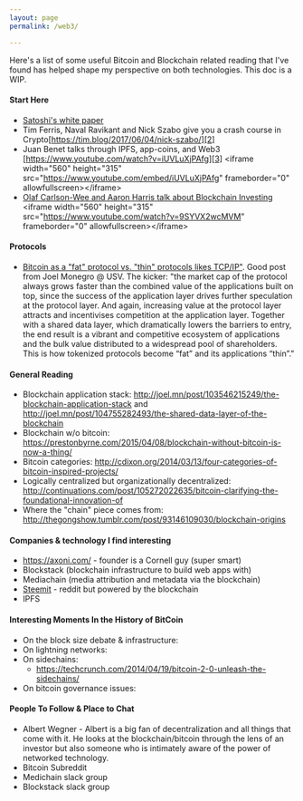 ```yaml
---
layout: page
permalink: /web3/

---
```



Here's a list of some useful Bitcoin and Blockchain related reading that I've found has helped shape my perspective on both technologies. This doc is a WIP.

#### Start Here
- [Satoshi's white paper][1]
- Tim Ferris, Naval Ravikant and Nick Szabo give you a crash course in Crypto[https://tim.blog/2017/06/04/nick-szabo/][2]
- Juan Benet talks through IPFS, app-coins, and Web3 [https://www.youtube.com/watch?v=iUVLuXjPAfg][3]
\<iframe width="560" height="315" src="https://www.youtube.com/embed/iUVLuXjPAfg" frameborder="0" allowfullscreen\>\</iframe\>
- [Olaf Carlson-Wee and Aaron Harris talk about Blockchain Investing][4]
\<iframe width="560" height="315" src="https://www.youtube.com/watch?v=9SYVX2wcMVM" frameborder="0" allowfullscreen\>\</iframe\>
#### Protocols
- [Bitcoin as a "fat" protocol vs. "thin" protocols likes TCP/IP"][5]. Good post from Joel Monegro @ USV. The kicker: "the market cap of the protocol always grows faster than the combined value of the applications built on top, since the success of the application layer drives further speculation at the protocol layer. And again, increasing value at the protocol layer attracts and incentivises competition at the application layer. Together with a shared data layer, which dramatically lowers the barriers to entry, the end result is a vibrant and competitive ecosystem of applications and the bulk value distributed to a widespread pool of shareholders. This is how tokenized protocols become “fat” and its applications “thin”."

#### General Reading
- Blockchain application stack: http://joel.mn/post/103546215249/the-blockchain-application-stack and http://joel.mn/post/104755282493/the-shared-data-layer-of-the-blockchain
- Blockchain w/o bitcoin: https://prestonbyrne.com/2015/04/08/blockchain-without-bitcoin-is-now-a-thing/
- Bitcoin categories: http://cdixon.org/2014/03/13/four-categories-of-bitcoin-inspired-projects/
- Logically centralized but organizationally decentralized: http://continuations.com/post/105272022635/bitcoin-clarifying-the-foundational-innovation-of
- Where the "chain" piece comes from: http://thegongshow.tumblr.com/post/93146109030/blockchain-origins

#### Companies & technology I find interesting
 - https://axoni.com/ - founder is a Cornell guy (super smart)
 - Blockstack (blockchain infrastructure to build web apps with)
 - Mediachain (media attribution and metadata via the blockchain)
 - [Steemit][6] - reddit but powered by the blockchain
- IPFS

#### Interesting Moments In the History of BitCoin

- On the block size debate & infrastructure:
- On lightning networks:
- On sidechains:
  - https://techcrunch.com/2014/04/19/bitcoin-2-0-unleash-the-sidechains/
- On bitcoin governance issues:


#### People To Follow & Place to Chat
- Albert Wegner - Albert is a big fan of decentralization and all things that come with it. He looks at the blockchain/bitcoin through the lens of an investor but also someone who is intimately aware of the power of networked technology.
- Bitcoin Subreddit
- Medichain slack group
- Blockstack slack group

[1]:	https://bitcoin.org/bitcoin.pdf
[2]:	https://tim.blog/2017/06/04/nick-szabo/
[3]:	https://www.youtube.com/watch?v=iUVLuXjPAfg
[4]:	[https://www.youtube.com/watch?v=9SYVX2wcMVM]
[5]:	https://www.usv.com/blog/fat-protocols
[6]:	https://steemit.com/